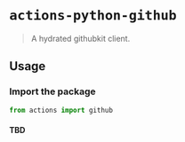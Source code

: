 # `actions-python-github`

> A hydrated githubkit client.

## Usage

### Import the package

```python
from actions import github
```

#### TBD
